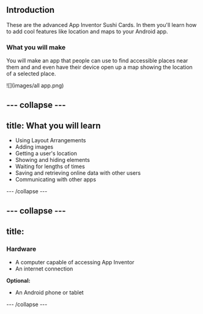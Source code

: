 ## Introduction

These are the advanced App Inventor Sushi Cards. In them you'll learn how to add cool features like location and maps to your Android app.

### What you will make

You will make an app that people can use to find accessible places near them and and even have their device open up a map showing the location of a selected place.
 
![](images/all app.png)

--- collapse ---
---
title: What you will learn
---

+ Using Layout Arrangements
+ Adding images
+ Getting a user's location
+ Showing and hiding elements
+ Waiting for lengths of times
+ Saving and retrieving online data with other users
+ Communicating with other apps

--- /collapse ---

--- collapse ---
---
title: 
---

### Hardware

+ A computer capable of accessing App Inventor
+ An internet connection

**Optional:**

+ An Android phone or tablet

--- /collapse ---